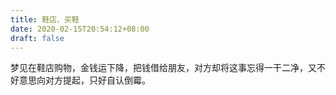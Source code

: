 ```yaml
---
title: 鞋店、买鞋
date: 2020-02-15T20:54:12+08:00
draft: false
---
```


梦见在鞋店购物，金钱运下降，把钱借给朋友，对方却将这事忘得一干二净，又不好意思向对方提起，只好自认倒霉。<br>
